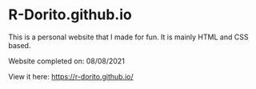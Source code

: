 # R-Dorito.github.io

This is a personal website that I made for fun.
It is mainly HTML and CSS based.

Website completed on: 08/08/2021

View it here:
https://r-dorito.github.io/
